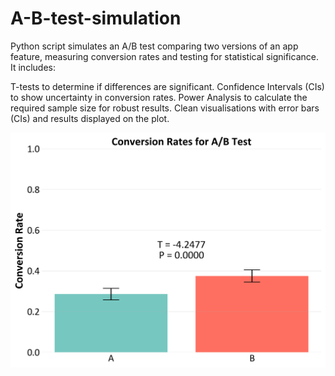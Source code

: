 # A-B-test-simulation

Python script simulates an A/B test comparing two versions of an app feature, measuring conversion rates and testing for statistical significance. It includes:

T-tests to determine if differences are significant.
Confidence Intervals (CIs) to show uncertainty in conversion rates.
Power Analysis to calculate the required sample size for robust results.
Clean visualisations with error bars (CIs) and results displayed on the plot.

<div style="display: flex; justify-content: space-between;">
  <img src="./conversion_rate.png" alt="conversion rate" width="700"/>
</div>
